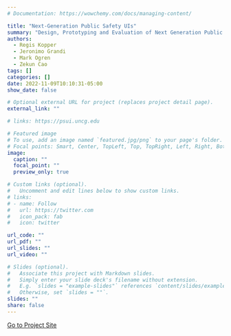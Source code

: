 ```yaml
---
# Documentation: https://wowchemy.com/docs/managing-content/

title: "Next-Generation Public Safety UIs"
summary: "Design, Prototyping and Evaluation of Next Generation Public Safety User Interfaces"
authors: 
  - Regis Kopper
  - Jeronimo Grandi
  - Mark Ogren
  - Zekun Cao
tags: []
categories: []
date: 2022-11-09T10:10:31-05:00
show_date: false

# Optional external URL for project (replaces project detail page).
external_link: ""

# links: https://psui.uncg.edu

# Featured image
# To use, add an image named `featured.jpg/png` to your page's folder.
# Focal points: Smart, Center, TopLeft, Top, TopRight, Left, Right, BottomLeft, Bottom, BottomRight.
image:
  caption: ""
  focal_point: ""
  preview_only: true

# Custom links (optional).
#   Uncomment and edit lines below to show custom links.
# links:
# - name: Follow
#   url: https://twitter.com
#   icon_pack: fab
#   icon: twitter

url_code: ""
url_pdf: ""
url_slides: ""
url_video: ""

# Slides (optional).
#   Associate this project with Markdown slides.
#   Simply enter your slide deck's filename without extension.
#   E.g. `slides = "example-slides"` references `content/slides/example-slides.md`.
#   Otherwise, set `slides = ""`.
slides: ""
share: false
---
```

<div class="btn-links mb-3">
  <a class="btn btn-outline-primary my-1" href="https://psui.uncg.edu">
    Go to Project Site
  </a>
</div>